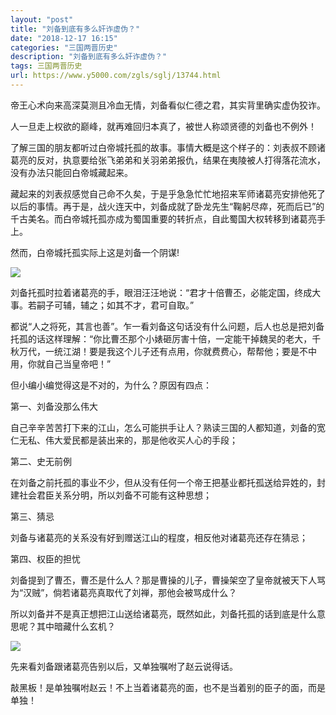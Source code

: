 ```yaml
---
layout: "post"
title: "刘备到底有多么奸诈虚伪？"
date: "2018-12-17 16:15"
categories: "三国两晋历史"
description: "刘备到底有多么奸诈虚伪？"
tags: 三国两晋历史
url: https://www.y5000.com/zgls/sglj/13744.html
---
```






帝王心术向来高深莫测且冷血无情，刘备看似仁德之君，其实背里确实虚伪狡诈。

人一旦走上权欲的巅峰，就再难回归本真了，被世人称颂贤德的刘备也不例外！

了解三国的朋友都听过白帝城托孤的故事。事情大概是这个样子的：刘表叔不顾诸葛亮的反对，执意要给张飞弟弟和关羽弟弟报仇，结果在夷陵被人打得落花流水，没有办法只能回白帝城藏起来。

藏起来的刘表叔感觉自己命不久矣，于是乎急急忙忙地招来军师诸葛亮安排他死了以后的事情。再于是，战火连天中，刘备成就了卧龙先生“鞠躬尽瘁，死而后已”的千古美名。而白帝城托孤亦成为蜀国重要的转折点，自此蜀国大权转移到诸葛亮手上。

然而，白帝城托孤实际上这是刘备一个阴谋!

![](https://img.y5000.com/uploads/allimg/170216/1102525247-0.jpg)

刘备托孤时拉着诸葛亮的手，眼泪汪汪地说：“君才十倍曹丕，必能定国，终成大事。若嗣子可辅，辅之；如其不才，君可自取。”

都说“人之将死，其言也善”。乍一看刘备这句话没有什么问题，后人也总是把刘备托孤的话这样理解：“你比曹丕那个小婊砸厉害十倍，一定能干掉魏吴的老大，千秋万代，一统江湖！要是我这个儿子还有点用，你就费费心，帮帮他；要是不中用，你就自己当皇帝吧！”

但小编小编觉得这是不对的，为什么？原因有四点：

第一、刘备没那么伟大

自己辛辛苦苦打下来的江山，怎么可能拱手让人？熟读三国的人都知道，刘备的宽仁无私、伟大爱民都是装出来的，那是他收买人心的手段；

第二、史无前例

在刘备之前托孤的事业不少，但从没有任何一个帝王把基业都托孤送给异姓的，封建社会君臣关系分明，所以刘备不可能有这种思想；

第三、猜忌

刘备与诸葛亮的关系没有好到赠送江山的程度，相反他对诸葛亮还存在猜忌；

第四、权臣的担忧

刘备提到了曹丕，曹丕是什么人？那是曹操的儿子，曹操架空了皇帝就被天下人骂为“汉贼”，倘若诸葛亮真取代了刘禅，那他会被骂成什么？

所以刘备并不是真正想把江山送给诸葛亮，既然如此，刘备托孤的话到底是什么意思呢？其中暗藏什么玄机？

![](https://img.y5000.com/uploads/allimg/170216/1102523L7-1.jpg)

先来看刘备跟诸葛亮告别以后，又单独嘱咐了赵云说得话。

敲黑板！是单独嘱咐赵云！不上当着诸葛亮的面，也不是当着别的臣子的面，而是单独！
